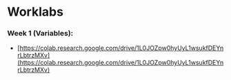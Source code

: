 # Worklabs

### Week 1 (Variables):

* [https://colab.research.google.com/drive/1L0JOZpw0hyUyL1wsukfDEYnrLbtrzMXv](https://colab.research.google.com/drive/1L0JOZpw0hyUyL1wsukfDEYnrLbtrzMXv)
